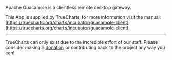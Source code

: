 Apache Guacamole is a clientless remote desktop gateway.

This App is supplied by TrueCharts, for more information visit the manual: [https://truecharts.org/charts/incubator/guacamole-client](https://truecharts.org/charts/incubator/guacamole-client)

---

TrueCharts can only exist due to the incredible effort of our staff.
Please consider making a [donation](https://truecharts.org/sponsor) or contributing back to the project any way you can!
